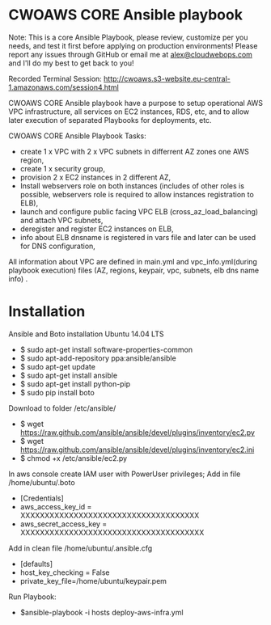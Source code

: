 # CWOAWS CORE Ansible playbook


Note:  This is a core Ansible Playbook, please review, customize per you needs, and test it first before applying on production environments! Please report any issues through GitHub or email me at alex@cloudwebops.com and I'll do my best to get back to you!



Recorded Terminal Session: http://cwoaws.s3-website.eu-central-1.amazonaws.com/session4.html

CWOAWS CORE Ansible playbook have a purpose to setup operational AWS VPC infrastructure, all services on EC2 instances, RDS, etc, and to allow later execution of separated Playbooks for deployments, etc.

CWOAWS CORE Ansible Playbook Tasks:
-  create 1 x VPC with 2 x VPC subnets in differrent AZ zones one AWS region,
-  create 1 x security group,
-  provision 2 x EC2 instances in 2 different AZ,
-  Install webservers role on both instances (includes of other roles is possible, webservers role is required to allow instances registration to ELB),
-  launch and configure public facing VPC ELB (cross_az_load_balancing) and attach VPC subnets,
-  deregister and register EC2 instances on ELB,
-  info about ELB dnsname is registered in vars file and later can be used for DNS configuration,

All information about VPC are defined in main.yml and vpc_info.yml(during playbook execution) files (AZ, regions, keypair, vpc, subnets, elb dns name info) 
.

# Installation

Ansible and Boto installation Ubuntu 14.04 LTS
-  $ sudo apt-get install software-properties-common
-  $ sudo apt-add-repository ppa:ansible/ansible
-  $ sudo apt-get update
-  $ sudo apt-get install ansible
-  $ sudo apt-get install python-pip
-  $ sudo pip install boto

Download to folder /etc/ansible/
-  $ wget https://raw.github.com/ansible/ansible/devel/plugins/inventory/ec2.py
-  $ wget https://raw.github.com/ansible/ansible/devel/plugins/inventory/ec2.ini
-  $ chmod +x /etc/ansible/ec2.py


In aws console create IAM user with PowerUser privileges;
Add in file /home/ubuntu/.boto
-   [Credentials]
-   aws_access_key_id = XXXXXXXXXXXXXXXXXXXXXXXXXXXXXXXXXXXXX
-   aws_secret_access_key = XXXXXXXXXXXXXXXXXXXXXXXXXXXXXXXXXXXXXX

Add in clean file /home/ubuntu/.ansible.cfg
-  [defaults]
-  host_key_checking = False
-   private_key_file=/home/ubuntu/keypair.pem

Run Playbook:
-  $ansible-playbook -i hosts deploy-aws-infra.yml 



